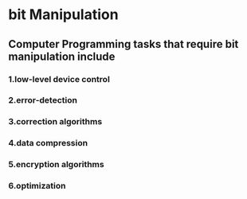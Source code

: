 # bit Manipulation

## Computer Programming tasks that require bit manipulation include
###         1.low-level device control
###         2.error-detection
###         3.correction algorithms
###         4.data compression
###         5.encryption algorithms
###         6.optimization
